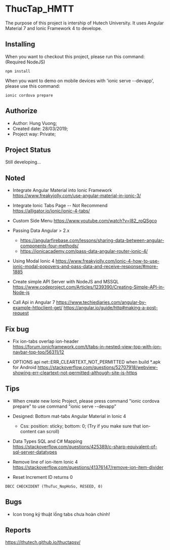 # ThucTap_HMTT
The purpose of this project is intership of Hutech University. It uses Angular Material 7 and Ionic Framework 4 to develope.

## Installing
When you want to checkout this project, please run this command: (Required NodeJS)

```
npm install
```

When you want to demo on mobile devices with 'ionic serve --devapp', please use this command:

```
ionic cordova prepare
```

## Authorize
* Author: Hung Vuong;
* Created date: 28/03/2019;
* Project way: Private;

## Project Status
Still developing...

## Noted
- Integrate Angular Material into Ionic Framework
https://www.freakyjolly.com/use-angular-material-in-ionic-3/

- Integrate Ionic Tabs Page -- Not Recommend
https://alligator.io/ionic/ionic-4-tabs/

- Custom Side Menu 
https://www.youtube.com/watch?v=I82_roQSgco

- Passing Data Angular > 2.x
	+ https://angularfirebase.com/lessons/sharing-data-between-angular-components-four-methods/
	+ https://ionicacademy.com/pass-data-angular-router-ionic-4/

- Using Modal Ionic 4
https://www.freakyjolly.com/ionic-4-how-to-use-ionic-modal-popovers-and-pass-data-and-receive-response/#more-1885

- Create simple API Server with NodeJS and MSSQL
https://www.codeproject.com/Articles/1239390/Creating-Simple-API-in-Node-js

- Call Api in Angular 7
https://www.techiediaries.com/angular-by-example-httpclient-get/
https://angular.io/guide/http#making-a-post-request

## Fix bug
- Fix ion-tabs overlap ion-header
https://forum.ionicframework.com/t/tabs-in-nested-view-top-with-ion-navbar-top-too/56311/12

- OPTIONS api net::ERR_CLEARTEXT_NOT_PERMITTED when build *.apk for Android
https://stackoverflow.com/questions/52707918/webview-showing-err-cleartext-not-permitted-although-site-is-https


## Tips
- When create new Ionic Project, please press command "ionic cordova prepare" to use command "ionic serve --devapp"

- Designed: Bottom mat-tabs Angular Material in Ionic 4
	+ Css: position: sticky; bottom: 0; (Try if you make sure that ion-content can scroll)

- Data Types SQL and C# Mapping
https://stackoverflow.com/questions/425389/c-sharp-equivalent-of-sql-server-datatypes

- Remove line of ion-item Ionic 4
https://stackoverflow.com/questions/41376147/remove-ion-item-divider

- Reset Increment ID returns 0
```
DBCC CHECKIDENT (ThuTuc_NopHoSo, RESEED, 0)
```

## Bugs
- Icon trong kỹ thuật lồng tabs chưa hoàn chỉnh!

## Reports
https://ithutech.github.io/thuctapsv/
